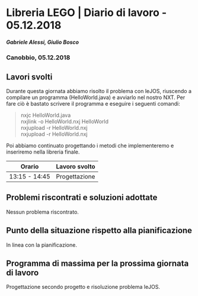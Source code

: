 # Libreria LEGO | Diario di lavoro - 05.12.2018
##### Gabriele Alessi, Giulio Bosco
### Canobbio, 05.12.2018

## Lavori svolti

Durante questa giornata abbiamo risolto il problema con leJOS, riuscendo a compilare un programma (HelloWorld.java) e avviarlo nel nostro NXT. Per fare ciò è bastato scrivere il programma e eseguire i seguenti comandi:
> nxjc HelloWorld.java  
> nxjlink -o HelloWorld.nxj HelloWorld  
> nxjupload -r HelloWorld.nxj  
> nxjupload -r HelloWorld.nxj

Poi abbiamo continuato progettando i metodi che implementeremo e inseriremo nella libreria finale.

|Orario        |Lavoro svolto					|
|--------------|------------------------------	|
|13:15 - 14:45 |Progettazione                   |

##  Problemi riscontrati e soluzioni adottate
Nessun problema riscontrato.
##  Punto della situazione rispetto alla pianificazione
In linea con la pianificazione.
## Programma di massima per la prossima giornata di lavoro
Progettazione secondo progetto e risoluzione problema leJOS.